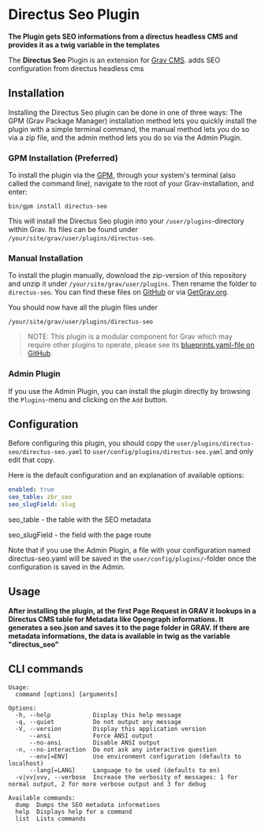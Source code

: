 # Directus Seo Plugin

**The Plugin gets SEO informations from a directus headless CMS and provides it as a twig variable in the templates**

The **Directus Seo** Plugin is an extension for [Grav CMS](http://github.com/getgrav/grav). adds SEO configuration from directus headless cms

## Installation

Installing the Directus Seo plugin can be done in one of three ways: The GPM (Grav Package Manager) installation method lets you quickly install the plugin with a simple terminal command, the manual method lets you do so via a zip file, and the admin method lets you do so via the Admin Plugin.

### GPM Installation (Preferred)

To install the plugin via the [GPM](http://learn.getgrav.org/advanced/grav-gpm), through your system's terminal (also called the command line), navigate to the root of your Grav-installation, and enter:

    bin/gpm install directus-seo

This will install the Directus Seo plugin into your `/user/plugins`-directory within Grav. Its files can be found under `/your/site/grav/user/plugins/directus-seo`.

### Manual Installation

To install the plugin manually, download the zip-version of this repository and unzip it under `/your/site/grav/user/plugins`. Then rename the folder to `directus-seo`. You can find these files on [GitHub](https://github.com//grav-plugin-directus-seo) or via [GetGrav.org](http://getgrav.org/downloads/plugins#extras).

You should now have all the plugin files under

    /your/site/grav/user/plugins/directus-seo
	
> NOTE: This plugin is a modular component for Grav which may require other plugins to operate, please see its [blueprints.yaml-file on GitHub](https://github.com//grav-plugin-directus-seo/blob/master/blueprints.yaml).

### Admin Plugin

If you use the Admin Plugin, you can install the plugin directly by browsing the `Plugins`-menu and clicking on the `Add` button.

## Configuration

Before configuring this plugin, you should copy the `user/plugins/directus-seo/directus-seo.yaml` to `user/config/plugins/directus-seo.yaml` and only edit that copy.

Here is the default configuration and an explanation of available options:

```yaml
enabled: true
seo_table: zbr_seo
seo_slugField: slug
```

seo_table - the table with the SEO metadata

seo_slugField - the field with the page route

Note that if you use the Admin Plugin, a file with your configuration named directus-seo.yaml will be saved in the `user/config/plugins/`-folder once the configuration is saved in the Admin.

## Usage

**After installing the plugin, at the first Page Request in GRAV it lookups in a Directus CMS table for Metadata like Opengraph informations. It generates a seo.json and saves it to the page folder in GRAV. If there are metadata informations, the data is available in twig as the variable "directus_seo"**

## CLI commands

```
Usage:
  command [options] [arguments]

Options:
  -h, --help            Display this help message
  -q, --quiet           Do not output any message
  -V, --version         Display this application version
      --ansi            Force ANSI output
      --no-ansi         Disable ANSI output
  -n, --no-interaction  Do not ask any interactive question
      --env[=ENV]       Use environment configuration (defaults to localhost)
      --lang[=LANG]     Language to be used (defaults to en)
  -v|vv|vvv, --verbose  Increase the verbosity of messages: 1 for normal output, 2 for more verbose output and 3 for debug

Available commands:
  dump  Dumps the SEO metadata informations
  help  Displays help for a command
  list  Lists commands
```


